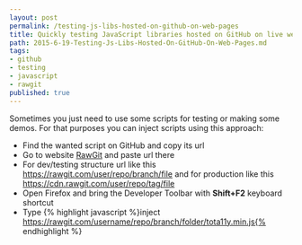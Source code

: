 ```yaml
---
layout: post
permalink: /testing-js-libs-hosted-on-github-on-web-pages
title: Quickly testing JavaScript libraries hosted on GitHub on live web pages
path: 2015-6-19-Testing-Js-Libs-Hosted-On-GitHub-On-Web-Pages.md
tags:
- github
- testing
- javascript
- rawgit
published: true
---
```


Sometimes you just need to use some scripts for testing or making some demos.
For that purposes you can inject scripts using this approach:

- Find the wanted script on GitHub and copy its url
- Go to website [RawGit](https://rawgit.com/) and paste url there
- For dev/testing structure url like this https://rawgit.com/user/repo/branch/file and for production like this https://cdn.rawgit.com/user/repo/tag/file
- Open Firefox and bring the Developer Toolbar with __Shift+F2__ keyboard shortcut
- Type {% highlight javascript %}inject https://rawgit.com/username/repo/branch/folder/tota11y.min.js{% endhighlight %}
